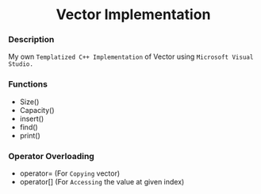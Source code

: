 <h1 align="center">Vector Implementation</h1>

### Description
My own `Templatized C++ Implementation` of Vector using `Microsoft Visual Studio.`

### Functions
- Size()
- Capacity()
- insert()
- find()
- print()

### Operator Overloading
- operator= (For `Copying` vector)
- operator[] (For `Accessing` the value at given index)

